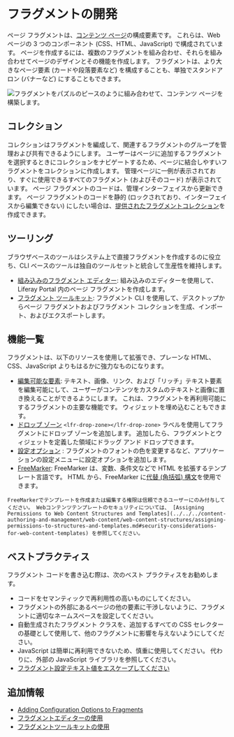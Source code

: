 # フラグメントの開発

ページ フラグメントは、[コンテンツ ページ](../../creating-pages/understanding-pages/understanding-pages.md#content-pages)の構成要素です。 これらは、Web ページの 3 つのコンポーネント (CSS、HTML、JavaScript) で構成されています。 ページを作成するには、複数のフラグメントを組み合わせ、それらを組み合わせてページのデザインとその機能を作成します。 フラグメントは、より大きなページ要素 (カードや段落要素など) を構成することも、単独でスタンドアロン (バナーなど) にすることもできます。

![フラグメントをパズルのピースのように組み合わせて、コンテンツ ページを構築します。](./developing-fragments-intro/images/01.png)

## コレクション

コレクションはフラグメントを編成して、関連するフラグメントのグループを管理および共有できるようにします。 ユーザーはページに追加するフラグメントを選択するときにコレクションをナビゲートするため、ページに結合しやすいフラグメントをコレクションに作成します。 管理ページに一例が表示されており、すぐに使用できるすべてのフラグメント (およびそのコード) が表示されています。 ページ フラグメントのコードは、管理インターフェイスから更新できます。 ページ フラグメントのコードを静的 (ロックされており、インターフェイスから編集できない) にしたい場合は、[提供されたフラグメントコレクション](./creating-a-contributed-fragment-collection.md)を作成できます。

## ツーリング

ブラウザベースのツールはシステム上で直接フラグメントを作成するのに役立ち、CLI ベースのツールは独自のツールセットと統合して生産性を維持します。

  - [組み込みのフラグメント エディター](./using-the-fragments-editor.md): 組み込みのエディターを使用して、Liferay Portal 内のページ フラグメントを作成します。
  - [フラグメント ツールキット](./using-the-fragments-toolkit.md): フラグメント CLI を使用して、デスクトップからページ フラグメントおよびフラグメント コレクションを生成、インポート、およびエクスポートします。

## 機能一覧

フラグメントは、以下のリソースを使用して拡張でき、プレーンな HTML、CSS、JavaScript よりもはるかに強力なものになります。

  - [編集可能な要素](../reference/fragments/fragment-specific-tags-reference.md): テキスト、画像、リンク、および「リッチ」テキスト要素を編集可能にして、ユーザーがコンテンツをカスタムのテキストと画像に置き換えることができるようにします。 これは、フラグメントを再利用可能にするフラグメントの主要な機能です。 ウィジェットを埋め込むこともできます。
  - [ドロップ ゾーン](./defining-fragment-drop-zones.md) `<lfr-drop-zone></lfr-drop-zone>` ラベルを使用してフラグメントにドロップ ゾーンを追加します。 追加したら、フラグメントとウィジェットを定義した領域にドラッグ アンド ドロップできます。
  - [設定オプション](./adding-configuration-options-to-fragments.md) <!-- TODO: Fix link --> : フラグメントのフォントの色を変更するなど、アプリケーションの設定メニューに設定オプションを追加します。
  - [FreeMarker](https://freemarker.apache.org/): FreeMarker は、変数、条件文などで HTML を拡張するテンプレート言語です。 HTML から、FreeMarker に[代替 (角括弧) 構文](https://freemarker.apache.org/docs/dgui_misc_alternativesyntax.html)を使用できます。

<!-- end list -->

```{important}
FreeMarkerでテンプレートを作成または編集する権限は信頼できるユーザーにのみ付与してください。 Webコンテンツテンプレートのセキュリティについては、 [Assigning Permissions to Web Content Structures and Templates](../../../content-authoring-and-management/web-content/web-content-structures/assigning-permissions-to-structures-and-templates.md#security-considerations-for-web-content-templates) を参照してください。
```

## ベストプラクティス

フラグメント コードを書き込む際は、次のベスト プラクティスをお勧めします。

  - コードをセマンティックで再利用性の高いものにしてください。
  - フラグメントの外部にあるページの他の要素に干渉しないように、フラグメントに適切なネームスペースを設定してください。
  - 自動生成されたフラグメント クラスを、追加するすべての CSS セレクターの基礎として使用して、他のフラグメントに影響を与えないようにしてください。
  - JavaScript は簡単に再利用できないため、慎重に使用してください。 代わりに、外部の JavaScript ライブラリを参照してください。
  - [フラグメント設定テキスト値をエスケープしてください](./escaping-fragment-configuration-text-values-reference.md) <!-- TODO: Fix link -->

## 追加情報

  - [Adding Configuration Options to Fragments](./adding-configuration-options-to-fragments.md)
  - [フラグメントエディターの使用](./using-the-fragments-editor.md)
  - [フラグメントツールキットの使用](./using-the-fragments-toolkit.md)
